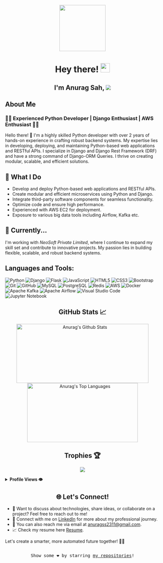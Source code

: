 <!-- Header -->
<p align="center">
  <img src="https://media.giphy.com/media/hvRJCLFzcasrR4ia7z/giphy.gif" width="150">
</p>
<h1 align="center">Hey there! <img src="https://media.giphy.com/media/3o6Zt481isNVuQIuW8/giphy.gif" width="30"></h1>
<h2 align="center"> I'm Anurag Sah, <img src="https://readme-typing-svg.herokuapp.com?font=Urbanist&width=200&vCenter=true&height=18&color=0074C8&lines=a+Passionate+Coder;a+Software+Engineer;a+Quick+Learner;a+Multitasker"></h2>

## About Me
### 👨‍💻 Experienced Python Developer | Django Enthusiast | AWS Enthusiast 👨‍💻

Hello there! 👋 I'm a highly skilled Python developer with over 2 years of hands-on experience in crafting robust backend systems. My expertise lies in developing, deploying, and maintaining Python-based web applications and RESTful APIs. I specialize in Django and Django Rest Framework (DRF) and have a strong command of Django-ORM Queries. I thrive on creating modular, scalable, and efficient solutions.

## 🚀 What I Do
- Develop and deploy Python-based web applications and RESTful APIs.
- Create modular and efficient microservices using Python and Django.
- Integrate third-party software components for seamless functionality.
- Optimize code and ensure high performance.
- Experienced with AWS EC2 for deployment.
- Exposure to various big data tools including Airflow, Kafka etc.

## 🌟 Currently...
I'm working with *NeoSoft Private Limited*, where I continue to expand my skill set and contribute to innovative projects. My passion lies in building flexible, scalable, and robust backend systems.


## Languages and Tools: 

![Python](https://img.shields.io/badge/-Python-3776AB?logo=python&logoColor=white)
![Django](https://img.shields.io/badge/-Django-092E20?logo=Django&logoColor=white)
![Flask](https://img.shields.io/badge/-Flask-000000?logo=Flask&logoColor=white)
![JavaScript](https://img.shields.io/badge/-JavaScript-F7DF1E?logo=JavaScript&logoColor=black)
![HTML5](https://img.shields.io/badge/-HTML5-E34F26?logo=html5&logoColor=white)
![CSS3](https://img.shields.io/badge/-CSS3-1572B6?logo=css3&logoColor=white)
![Bootstrap](https://img.shields.io/badge/-Bootstrap-7952B3?logo=Bootstrap&logoColor=white)
![Git](https://img.shields.io/badge/-Git-F05032?logo=Git&logoColor=white)
![GitHub](https://img.shields.io/badge/-GitHub-181717?logo=GitHub&logoColor=white)
![MySQL](https://img.shields.io/badge/-MySQL-4479A1?logo=MySQL&logoColor=white)
![PostgreSQL](https://img.shields.io/badge/-PostgreSQL-336791?logo=PostgreSQL&logoColor=white)
![Redis](https://img.shields.io/badge/-Redis-DC382D?logo=Redis&logoColor=white)
![AWS](https://img.shields.io/badge/-AWS-232F3E?logo=Amazon-AWS&logoColor=white)
![Docker](https://img.shields.io/badge/-Docker-2496ED?logo=Docker&logoColor=white)
![Apache Kafka](https://img.shields.io/badge/-Apache%20Kafka-231F20?logo=Apache%20Kafka&logoColor=white)
![Apache Airflow](https://img.shields.io/badge/-Apache%20Airflow-017CEE?logo=Apache%20Airflow&logoColor=white)
![Visual Studio Code](https://img.shields.io/badge/-Visual%20Studio%20Code-007ACC?logo=Visual%20Studio%20Code&logoColor=white)
![Jupyter Notebook](https://img.shields.io/badge/-Jupyter%20Notebook-F37626?logo=Jupyter&logoColor=white)


<!-- Stats -->
<h2 align="center">GitHub Stats 📈</h2>
<p align="center">
  <a href="#"><img alt="Anurag's Github Stats" src="https://denvercoder1-github-readme-stats.vercel.app/api/?username=anurag835&show_icons=true&count_private=true&theme=dark&hide_border=true&bg_color=151515&title_color=f2f2f2&icon_color=79fe96" height="192px" width="430px"></a>
  <a href="#"><img alt="Anurag's Top Languages" src="https://github-readme-stats.vercel.app/api/top-langs/?username=anurag835&langs_count=8&count_private=true&layout=compact&theme=dark&hide_border=true&hide=Jupyter%20notebook,less&bg_color=151515&title_color=f2f2f2&icon_color=79fe96" height="192px" width="360px"></a><br>
<!--   <b>Note:</b> <i>Top languages is only a metric of the languages my public code consists of and doesn't reflect experience or skill level.</i> -->
</p>

<!-- Trophies -->
<h2 align="center">Trophies 🏆</h2>
<p align="center">
  <img src="https://github-profile-trophy.vercel.app/?username=anurag835&theme=juicyfresh&no-frame=true&row=1&&margin-w=20&no-bg=true">
</p>

<details>
  <summary><b> Profile Views 👁️</b></summary>
  <br>
  <img src="https://komarev.com/ghpvc/?username=anurag835&label=PROFILE+VIEWS&style=for-the-badge&color=brightgreen">
</details>

<!-- Contact -->
<h2 align="center">🌐 Let's Connect!</h2>

- 💬 Want to discuss about technologies, share ideas, or collaborate on a project? Feel free to reach out to me!
- 📱 Connect with me on [LinkedIn](https://www.linkedin.com/in/anuragkumar15/) for more about my professional journey.
- 📧 You can also reach me via email at [anuragss2311@gmail.com](mailto:anuragss2311@gmail.com).
- 📈 Check my resume here [Resume](https://drive.google.com/file/d/1aaiuMZB2bZ97YqnX7RvKqWxxBv10WLNl/view?usp=drivesdk).

Let's create a smarter, more automated future together! 🤝🤖


<!-- Footer -->
<p align="center">
  <samp>
    <br>
    Show some ❤️ by starring <a href="https://github.com/anurag835?tab=repositories">my repositories</a>!
  </samp>
</p>
